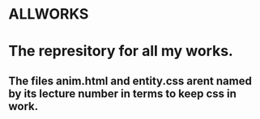# ALLWORKS
# The represitory for all my works.
## The files anim.html and entity.css arent named by its lecture number in terms to keep css in work.
